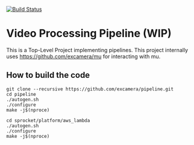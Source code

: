 [![Build Status](https://travis-ci.org/excamera/pipeline.svg?branch=master)](https://travis-ci.org/excamera/pipeline)

# Video Processing Pipeline (WIP)
This is a Top-Level Project implementing pipelines. This project internally
uses https://github.com/excamera/mu for interacting with mu.

## How to build the code
```
git clone --recursive https://github.com/excamera/pipeline.git
cd pipeline
./autogen.sh
./configure
make -j$(nproce)

cd sprocket/platform/aws_lambda
./autogen.sh
./configure
make -j$(nproce)
```
